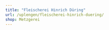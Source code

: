 ```yaml
---
title: "Fleischerei Hinrich Düring"
url: /uplengen/fleischerei-hinrich-duering/
shop: Metzgerei
---
```

